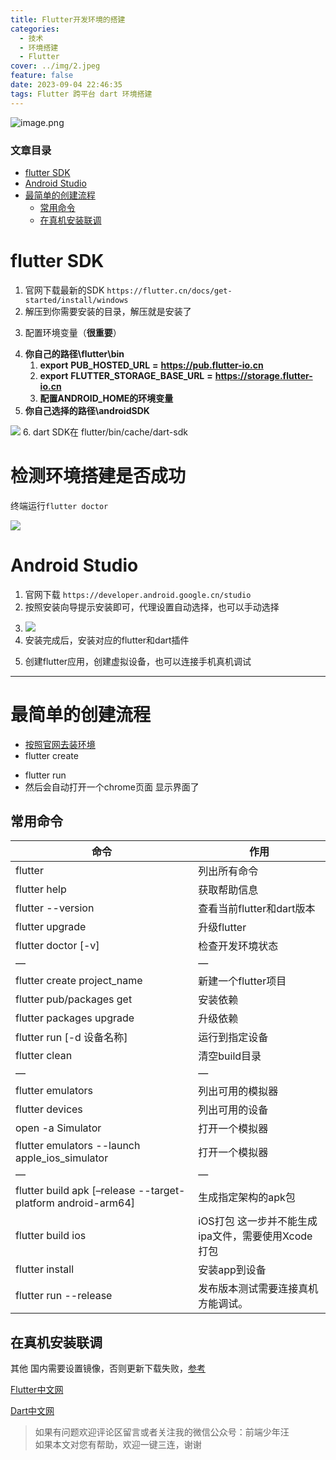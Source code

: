 ```yaml
---
title: Flutter开发环境的搭建
categories:
  - 技术
  - 环境搭建
  - Flutter
cover: ../img/2.jpeg
feature: false
date: 2023-09-04 22:46:35
tags: Flutter 跨平台 dart 环境搭建
---
```



![image.png](https://p1-juejin.byteimg.com/tos-cn-i-k3u1fbpfcp/06f1ab08f5af4cebad7181e5d838d910~tplv-k3u1fbpfcp-watermark.image?)
### 文章目录

-   [flutter SDK](https://editor.csdn.net/md?not_checkout=1&articleId=123113604#flutter_SDK_1)
-   [Android Studio](https://editor.csdn.net/md?not_checkout=1&articleId=123113604#Android_Studio_29)
-   [最简单的创建流程](https://editor.csdn.net/md?not_checkout=1&articleId=123113604#_45)
    -   [常用命令](https://editor.csdn.net/md?not_checkout=1&articleId=123113604#_55)
    -   [在真机安装联调](https://editor.csdn.net/md?not_checkout=1&articleId=123113604#_81)

# []()flutter SDK

1.  官网下载最新的SDK `https://flutter.cn/docs/get-started/install/windows`
1.  解压到你需要安装的目录，解压就是安装了

<!---->

3. 配置环境变量（**很重要**）

<!---->
4. **你自己的路径\flutter\bin**
    1. **export** **PUB_HOSTED_URL** **=** **https://pub.flutter-io.cn**
    3.  **export** **FLUTTER_STORAGE_BASE_URL** **=** **https://storage.flutter-io.cn**
    3.  **配置ANDROID_HOME的环境变量**
4.   **你自己选择的路径\androidSDK**

<!---->

![](https://p3-juejin.byteimg.com/tos-cn-i-k3u1fbpfcp/17e5c388b50441beb7dc26900cb191a3~tplv-k3u1fbpfcp-zoom-1.image)
6. dart SDK在 flutter/bin/cache/dart-sdk
# 检测环境搭建是否成功

终端运行`flutter doctor`

![](https://p3-juejin.byteimg.com/tos-cn-i-k3u1fbpfcp/3101d8d7399f402b82eaaee2d6b8bb14~tplv-k3u1fbpfcp-zoom-1.image)
# []()Android Studio

1.  官网下载 `https://developer.android.google.cn/studio`
1.  按照安装向导提示安装即可，代理设置自动选择，也可以手动选择

<!---->

3.  ![](https://p3-juejin.byteimg.com/tos-cn-i-k3u1fbpfcp/5443c9676381437c82f194e0bb06b391~tplv-k3u1fbpfcp-zoom-1.image)
3.  安装完成后，安装对应的flutter和dart插件

<!---->

5.  创建flutter应用，创建虚拟设备，也可以连接手机真机调试

***

# []()最简单的创建流程

-   [按照官网去装环境](https://link.juejin.cn/?target=https%3A%2F%2Fdocs.flutter.dev%2Fget-started%2Finstall%2Fmacos)
-   flutter create

<!---->

-   flutter run
-   然后会自动打开一个chrome页面 显示界面了

## []()常用命令

| 命令                                                           | 作用                               |
| ------------------------------------------------------------ | -------------------------------- |
| flutter                                                      | 列出所有命令                           |
| flutter help                                                 | 获取帮助信息                           |
| flutter --version                                            | 查看当前flutter和dart版本               |
| flutter upgrade                                              | 升级flutter                        |
| flutter doctor [-v]                                          | 检查开发环境状态                         |
| —                                                            | —                                |
| flutter create project_name                                  | 新建一个flutter项目                    |
| flutter pub/packages get                                     | 安装依赖                             |
| flutter packages upgrade                                     | 升级依赖                             |
| flutter run [-d 设备名称]                                        | 运行到指定设备                          |
| flutter clean                                                | 清空build目录                        |
| —                                                            | —                                |
| flutter emulators                                            | 列出可用的模拟器                         |
| flutter devices                                              | 列出可用的设备                          |
| open -a Simulator                                            | 打开一个模拟器                          |
| flutter emulators --launch apple_ios_simulator               | 打开一个模拟器                          |
| —                                                            | —                                |
| flutter build apk [–release --target-platform android-arm64] | 生成指定架构的apk包                      |
| flutter build ios                                            | iOS打包 这一步并不能生成ipa文件，需要使用Xcode 打包 |
| flutter install                                              | 安装app到设备                         |
| flutter run --release                                        | 发布版本测试需要连接真机方能调试。                |

## []()在真机安装联调

其他 国内需要设置镜像，否则更新下载失败，[参考](https://link.juejin.cn/?target=https%3A%2F%2Fflutter.cn%2Fcommunity%2Fchina)

[Flutter中文网](https://flutterchina.club/get-started/install/)

[Dart中文网](https://dart.cn/)

> 如果有问题欢迎评论区留言或者关注我的微信公众号：前端少年汪    
> 如果本文对您有帮助，欢迎一键三连，谢谢


